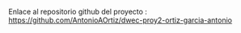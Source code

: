 Enlace al repositorio github del proyecto : https://github.com/AntonioAOrtiz/dwec-proy2-ortiz-garcia-antonio


